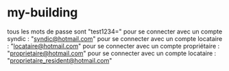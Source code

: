 # my-building

tous les mots de passe sont "test1234="
pour se connecter avec un compte syndic : "syndic@hotmail.com"
pour se connecter avec un compte locataire : "locataire@hotmail.com"
pour se connecter avec un compte propriétaire : "proprietaire@hotmail.com"
pour se connecter avec un compte locataire : "proprietaire_resident@hotmail.com"
